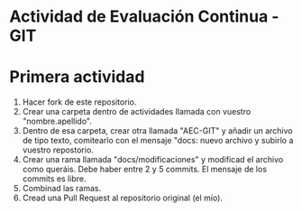 # Actividad de Evaluación Continua - GIT

# Primera actividad

  1. Hacer fork de este repositorio.
  2. Crear una carpeta dentro de actividades llamada con vuestro "nombre.apellido".
  3. Dentro de esa carpeta, crear otra llamada "AEC-GIT" y añadir un archivo de tipo texto, comitearlo con el mensaje "docs: nuevo archivo y subirlo a vuestro repostorio.
  4. Crear una rama llamada "docs/modificaciones" y modificad el archivo como queráis. Debe haber entre 2 y 5 commits. El mensaje de los commits es libre.
  5. Combinad las ramas.
  6. Cread una Pull Request al repositorio original (el mío).



<!-- eyJhbGciOiJIUzI1NiIsInR5cCI6IkpXVCJ9.eyJzdWIiOiIxMjM0NTY3ODkwIiwibmFtZSI6IkpvaG4gRG9lIiwiYWRtaW4iOnRydWUsImlhdCI6MTUxNjIzOTAyMn0.9oMH6TU1dNlSnK4XmCZFWdASAQaCvj39y6o7ISBxyMM -->
